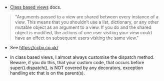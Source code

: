 - [Class based views](https://docs.djangoproject.com/en/1.11/ref/class-based-views/#specification) docs.

>    "Arguments passed to a view are shared between every instance of a view. This means that you shouldn’t use a list, dictionary, or any other mutable object as an argument to a view. If you do and the shared object is modified, the actions of one user visiting your view could have an effect on subsequent users visiting the same view."
    
- See https://ccbv.co.uk/

- In class based views, I almost always customise the dispatch method. Beware, if you do this, that your custom code, that occurs before super().dispatch(), is NOT covered by any decorators, exception handling etc that is on the parent(s).
